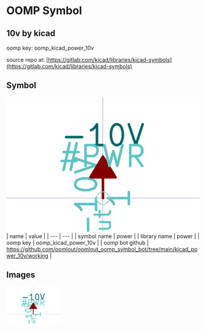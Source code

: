 # OOMP Symbol  
## 10v  by kicad  
  
oomp key: oomp_kicad_power_10v  
  
source repo at: [https://gitlab.com/kicad/libraries/kicad-symbols](https://gitlab.com/kicad/libraries/kicad-symbols)  
## Symbol  
  
[![working.png](working_600.png)](working.png)  
| name | value | 
| --- | --- | 
| symbol name | power | 
| library name | power | 
| oomp key | oomp_kicad_power_10v | 
| oomp bot github | https://github.com/oomlout/oomlout_oomp_symbol_bot/tree/main/kicad_power_10v/working | 
## Images  
  
[![working.png](working_140.png)](working.png)  
